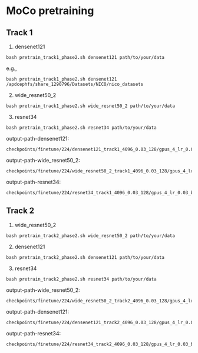 # MoCo pretraining
## Track 1
1. densenet121
```
bash pretrain_track1_phase2.sh densenet121 path/to/your/data
```
e.g., 
```
bash pretrain_track1_phase2.sh densenet121 /apdcephfs/share_1290796/Datasets/NICO/nico_datasets
```
2. wide_resnet50_2
```
bash pretrain_track1_phase2.sh wide_resnet50_2 path/to/your/data
```
3. resnet34
```
bash pretrain_track1_phase2.sh resnet34 path/to/your/data
```
output-path-densenet121: 
```
checkpoints/finetune/224/densenet121_track1_4096_0.03_128/gpus_4_lr_0.03_bs_128_epochs_200_path_train/checkpoint_0199.pth.tar
```
output-path-wide_resnet50_2:
```
checkpoints/finetune/224/wide_resnet50_2_track1_4096_0.03_128/gpus_4_lr_0.03_bs_128_epochs_200_path_train/checkpoint_0199.pth.tar
```
output-path-resnet34:
```
checkpoints/finetune/224/resnet34_track1_4096_0.03_128/gpus_4_lr_0.03_bs_128_epochs_200_path_train/checkpoint_0199.pth.tar
```

## Track 2
1. wide_resnet50_2
```
bash pretrain_track2_phase2.sh wide_resnet50_2 path/to/your/data
```
2. densenet121
```
bash pretrain_track2_phase2.sh densenet121 path/to/your/data
```
3. resnet34
```
bash pretrain_track2_phase2.sh resnet34 path/to/your/data
```
output-path-wide_resnet50_2:
```
checkpoints/finetune/224/wide_resnet50_2_track2_4096_0.03_128/gpus_4_lr_0.03_bs_128_epochs_200_path_train/checkpoint_0199.pth.tar
```
output-path-densenet121: 
```
checkpoints/finetune/224/densenet121_track2_4096_0.03_128/gpus_4_lr_0.03_bs_128_epochs_200_path_train/checkpoint_0199.pth.tar
```
output-path-resnet34:
```
checkpoints/finetune/224/resnet34_track2_4096_0.03_128/gpus_4_lr_0.03_bs_128_epochs_200_path_train/checkpoint_0199.pth.tar
```